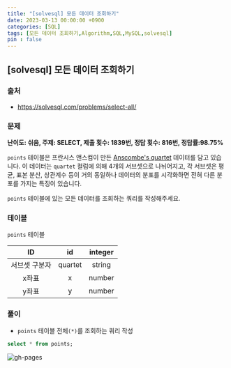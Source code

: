 ```yaml
---
title: "[solvesql] 모든 데이터 조회하기"
date: 2023-03-13 00:00:00 +0900
categories: [SQL]
tags: [모든 데이터 조회하기,Algorithm,SQL,MySQL,solvesql]
pin : false
---
```


## [solvesql] 모든 데이터 조회하기

### 출처
- <a href="https://solvesql.com/problems/select-all/" target="_blank"> https://solvesql.com/problems/select-all/ </a>

### 문제
**난이도: 쉬움, 주제: SELECT, 제출 횟수: 1839번, 정답 횟수: 816번, 정답률:98.75%** <br>

`points` 테이블은 프란시스 앤스컴이 만든 [Anscombe's quartet](https://en.wikipedia.org/wiki/Anscombe%27s_quartet) 데이터를 담고 있습니다. 이 데이터는 `quartet` 컬럼에 의해 4개의 서브셋으로 나뉘어지고, 각 서브셋은 평균, 표본 분산, 상관계수 등이 거의 동일하나 데이터의 분포를 시각화하면 전혀 다른 분포를 가지는 특징이 있습니다.

`points` 테이블에 있는 모든 데이터를 조회하는 쿼리를 작성해주세요.

### 테이블

`points` 테이블

|ID|id|integer|
|:--:|:--:|:--:|
|서브셋 구분자|quartet|string|
|x좌표|x|number|
|y좌표|y|number|

### 풀이
- `points` 테이블 전체`(*)`를 조회하는 쿼리 작성
```sql
select * from points;
```

![gh-pages](../../../assets/img/favicons/android-chrome-256x256.png)

